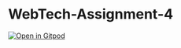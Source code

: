 # WebTech-Assignment-4

[![Open in Gitpod](https://gitpod.io/button/open-in-gitpod.svg)](https://gitpod.io/#https://github.com/LuFGi9/WebTech-Assignment-4)
